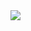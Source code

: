 <a href="https://github.com/ghost1372">
<img align="center" src="https://github-readme-stats.vercel.app/api/top-langs/?username=MohammadMehrdoost" />
</a>
